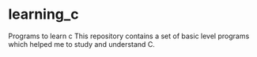 # learning_c
Programs to learn c
This repository contains a set of basic level programs which helped me to study and understand C.

